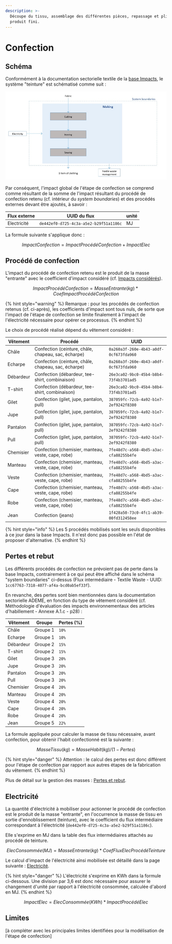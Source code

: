 ```yaml
---
description: >-
  Découpe du tissu, assemblage des différentes pièces, repassage et pliage du
  produit fini.
---
```


# Confection

## Schéma

Conformément à la documentation sectorielle textile de la [base Impacts](http://www.base-impacts.ademe.fr), le système "teinture" est schématisé comme suit :

![](<../.gitbook/assets/Confection (1).PNG>)

Par conséquent, l'impact global de l'étape de confection se comprend comme résultant de la somme de l'impact résultant du procédé de confection retenu (cf. intérieur du _system boundaries_) et des procédés externes devant être ajoutés, à savoir :

| Flux externe | UUID du flux                           | unité |
| ------------ | -------------------------------------- | ----- |
| Electricité  | `de442ef0-d725-4c3a-a5e2-b29f51a1186c` | MJ    |

La formule suivante s'applique donc :

$$
ImpactConfection = ImpactProcédéConfection + ImpactElec
$$

## Procédé de confection

L'impact du procédé de confection retenu est le produit de la masse "entrante" avec le coefficient d'impact considéré (cf. [Impacts considérés](impacts-consideres.md)).

$$
ImpactProcédéConfection = MasseEntrante(kg) * CoefImpactProcédéConfection
$$

{% hint style="warning" %}
Remarque : pour les procédés de confection retenus (cf. ci-après), les coefficients d'impact sont tous nuls, de sorte que l'impact de l'étape de confection se limite finalement à l'impact de l'électricité nécessaire pour opérer ce processus.
{% endhint %}

Le choix de procédé réalisé dépend du vêtement considéré :

| Vêtement  | Procédé                                             | UUID                                   |
| --------- | --------------------------------------------------- | -------------------------------------- |
| Châle     | Confection (ceinture, châle, chapeau, sac, écharpe) | `0a260a3f-260e-4b43-a0df-0cf673fda960` |
| Echarpe   | Confection (ceinture, châle, chapeau, sac, écharpe) | `0a260a3f-260e-4b43-a0df-0cf673fda960` |
| Débardeur | Confection (débardeur, tee-shirt, combinaison)      | `26e3ca02-9bc0-45b4-b8b4-73f4b3701ad5` |
| T-shirt   | Confection (débardeur, tee-shirt, combinaison)      | `26e3ca02-9bc0-45b4-b8b4-73f4b3701ad5` |
| Gilet     | Confection (gilet, jupe, pantalon, pull)            | `387059fc-72cb-4a92-b1e7-2ef9242f8380` |
| Jupe      | Confection (gilet, jupe, pantalon, pull)            | `387059fc-72cb-4a92-b1e7-2ef9242f8380` |
| Pantalon  | Confection (gilet, jupe, pantalon, pull)            | `387059fc-72cb-4a92-b1e7-2ef9242f8380` |
| Pull      | Confection (gilet, jupe, pantalon, pull)            | `387059fc-72cb-4a92-b1e7-2ef9242f8380` |
| Chemisier | Confection (chemisier, manteau, veste, cape, robe)  | `7fe48d7c-a568-4bd5-a3ac-cfa88255b4fe` |
| Manteau   | Confection (chemisier, manteau, veste, cape, robe)  | `7fe48d7c-a568-4bd5-a3ac-cfa88255b4fe` |
| Veste     | Confection (chemisier, manteau, veste, cape, robe)  | `7fe48d7c-a568-4bd5-a3ac-cfa88255b4fe` |
| Cape      | Confection (chemisier, manteau, veste, cape, robe)  | `7fe48d7c-a568-4bd5-a3ac-cfa88255b4fe` |
| Robe      | Confection (chemisier, manteau, veste, cape, robe)  | `7fe48d7c-a568-4bd5-a3ac-cfa88255b4fe` |
| Jean      | Confection (jeans)                                  | `1f428a50-73c0-4fc1-ab39-00fd312458ee` |

{% hint style="info" %}
Les 5 procédés mobilisés sont les seuls disponibles à ce jour dans la base Impacts. Il n'est donc pas possible en l'état de proposer d'alternative.
{% endhint %}

## Pertes et rebut

Les différents procédés de confection ne prévoient pas de perte dans la base Impacts, contrairement à ce qui peut être affiché dans le schéma "system boundaries" ci-dessus (Flux intermédiaire - Textile Waste - UUID: `1cc67763-7318-4077-af4a-bcd0ab5ef33f`).

En revanche, des pertes sont bien mentionnées dans la documentation sectorielle ADEME, en fonction du type de vêtement considéré (cf. Méthodologie d'évaluation des impacts environnementaux des articles d'habillement - Annexe A.1.c - p28) :

| Vêtement  | Groupe   | Pertes (%) |
| --------- | -------- | ---------- |
| Châle     | Groupe 1 | `10%`      |
| Echarpe   | Groupe 1 | `10%`      |
| Débardeur | Groupe 2 | `15%`      |
| T-shirt   | Groupe 2 | `15%`      |
| Gilet     | Groupe 3 | `20%`      |
| Jupe      | Groupe 3 | `20%`      |
| Pantalon  | Groupe 3 | `20%`      |
| Pull      | Groupe 3 | `20%`      |
| Chemisier | Groupe 4 | `20%`      |
| Manteau   | Groupe 4 | `20%`      |
| Veste     | Groupe 4 | `20%`      |
| Cape      | Groupe 4 | `20%`      |
| Robe      | Groupe 4 | `20%`      |
| Jean      | Groupe 5 | `22%`      |

La formule appliquée pour calculer la masse de tissu nécessaire, avant confection, pour obtenir l'habit confectionné est la suivante :

$$
MasseTissu(kg) = MasseHabit(kg) / (1-Pertes)
$$

{% hint style="danger" %}
Attention : le calcul des pertes est donc différent pour l'étape de confection par rapport aux autres étapes de la fabrication du vêtement.
{% endhint %}

Plus de détail sur la gestion des masses : [Pertes et rebut](pertes-et-rebus.md).

## Electricité

La quantité d'électricité à mobiliser pour actionner le procédé de confection est le produit de la masse "entrante", en l'occurrence la masse de tissu en sortie d'ennoblissement (teinture), avec le coefficient du flux intermédiaire correspondant à l'électricité (`de442ef0-d725-4c3a-a5e2-b29f51a1186c`).

Elle s'exprime en MJ dans la table des flux intermédiaires attachés au procédé de teinture.

$$
ElecConsommée(MJ) = MasseEntrante(kg) * CoefFluxElecProcédéTeinture
$$

Le calcul d'impact de l'électricité ainsi mobilisée est détaillé dans la page suivante : [Electricité](electricite.md).

{% hint style="danger" %}
L'électricité s'exprime en KWh dans la formule ci-dessous. Une division par 3,6 est donc nécessaire pour assurer le changement d'unité par rapport à l'électricité consommée, calculée d'abord en MJ.
{% endhint %}

$$
ImpactElec = ElecConsommée (KWh) * ImpactProcédéElec
$$

## Limites

\[à compléter avec les principales limites identifiées pour la modélisation de l'étape de confection]

##
